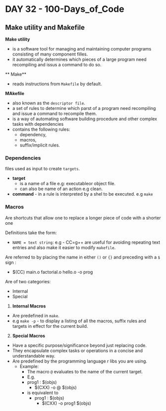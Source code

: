 # DAY 32 - 100-Days_of_Code

## Make utility and Makefile
**Make utility**
- is a software tool for managing and maintaining computer programs consisting of many component filles.
- it automatically determines which pieces of a large program need recompiling and issus a command to do so.

** Make**
- reads instructions from `Makefile` by default.

**MAkefile** 
- also known as the `descriptor file`.
- a set of rules to determine which parst of a program need recompiling and issue a command to recompile them.
- is a way of automating software building procedure and other complex tasks with dependencies
- contains the following rules:
    * dependency,
    * macros,
    * suffix/implicit rules.

### Dependencies
files used as input to create `targets`.
- **target** 
    - is a name of a file e.g: executableor object file.
    - can also be name of an action e.g clean.
- **command** - in a rule is interpreted by a shel to be executed. e.g `make`

### Macros
Are shortcuts that allow one to replace a longer piece of code with a shorter one

Definitions take the form:
- `NAME = text string`: e.g - CC=g++
are useful for avoiding repeating text entries and also make it easier to modify `makefile`.

Are referred to by placing the name in either `()` or `{}` and preceding with a `$` sign :
- $(CC) main.o factorial.o hello.o -o prog

Are of two categories:
- Internal 
- Special

1. **Internal Macros**
- Are predefined in `make`.
- e.g `make -p` -  to display a listing of all the macros, suffix rules and targets in effect for the current build.

2. **Special Macros**
- Have a specific purpose/significance beyond just replacing code.
- They encapsulate complex tasks or operations in a concise and understandable way.
- Are predefined by the programming language r libs you are using.
    - Example:
        - The macro `@` evaluates to the name of the current target.
        - E.g. 
        - prog1 : $(objs)
            - $(CXX) -o @ $(objs) 
        - is equivalent to 
            - prog1 : $(objs)
                * $(CXX) -o prog1 $(objs)
